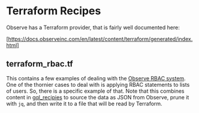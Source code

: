 # Terraform Recipes
Observe has a Terraform provider, that is fairly well documented here:

[https://docs.observeinc.com/en/latest/content/terraform/generated/index.html]



## terraform_rbac.tf
This contains a few examples of dealing with the [Observe RBAC system](https://docs.observeinc.com/en/latest/content/reference/rbac/rbacIntro.html). One of the thornier cases to deal with is applying RBAC statements to lists of users. So, there is a specific example of that. Note that this combines content in [gql_recipies](../gql_recipes/) to source the data as JSON from Observe, prune it with `jq`, and then write it to a file that will be read by Terraform.